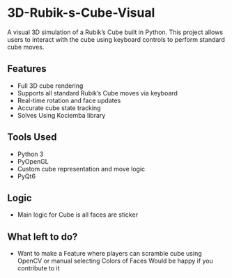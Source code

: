 # 3D-Rubik-s-Cube-Visual

A visual 3D simulation of a Rubik’s Cube built in Python. This project allows users to interact with the cube using keyboard controls to perform standard cube moves.

## Features

- Full 3D cube rendering
- Supports all standard Rubik’s Cube moves via keyboard
- Real-time rotation and face updates
- Accurate cube state tracking
- Solves Using Kociemba library

## Tools Used

- Python 3
- PyOpenGL
- Custom cube representation and move logic
- PyQt6
## Logic
- Main logic for Cube is all faces are sticker

## What left to do?
- Want to make a Feature where players can scramble cube using OpenCV or manual selecting Colors of Faces
Would be happy if you contribute to it


